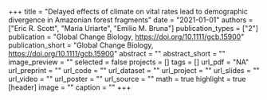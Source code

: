 +++
title = "Delayed effects of climate on vital rates lead to demographic divergence in Amazonian forest fragments"
date = "2021-01-01"
authors = ["Eric R. Scott", "Maria Uriarte", "Emilio M. Bruna"]
publication_types = ["2"]
publication = "Global Change Biology, https://doi.org/10.1111/gcb.15900"
publication_short = "Global Change Biology, https://doi.org/10.1111/gcb.15900"
abstract = ""
abstract_short = ""
image_preview = ""
selected = false
projects = []
tags = []
url_pdf = "NA"
url_preprint = ""
url_code = ""
url_dataset = ""
url_project = ""
url_slides = ""
url_video = ""
url_poster = ""
url_source = ""
math = true
highlight = true
[header]
image = ""
caption = ""
+++
